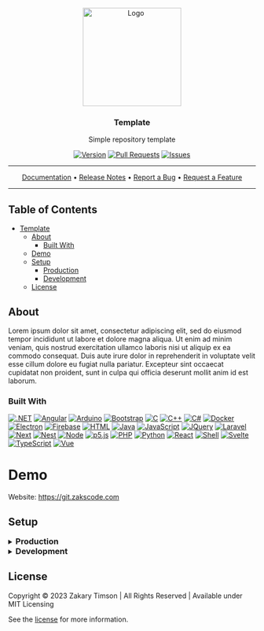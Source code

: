 <!-- Header -->
<div id="top" align="center">
  <br />
  
  <!-- Logo -->
  <img src="https://git.zakscode.com/repo-avatars/2b4ee6ba1f2e2618bf7694e4a52fb56d1d0ea6abafa2dcbe496ab786b86d5a76" alt="Logo" width="200" height="200">

  <!-- Title -->
  ### Template
  
  <!-- Description -->
  Simple repository template

  <!-- Repo badges -->
  [![Version](https://img.shields.io/badge/dynamic/json.svg?label=Version&style=for-the-badge&url=https://git.zakscode.com/api/v1/repos/ztimson/template/tags&query=$[0].name)](https://git.zakscode.com/ztimson/template/tags)
  [![Pull Requests](https://img.shields.io/badge/dynamic/json.svg?label=Pull%20Requests&style=for-the-badge&url=https://git.zakscode.com/api/v1/repos/ztimson/template&query=open_pr_counter)](https://git.zakscode.com/ztimson/template/pulls)
  [![Issues](https://img.shields.io/badge/dynamic/json.svg?label=Issues&style=for-the-badge&url=https://git.zakscode.com/api/v1/repos/ztimson/template&query=open_issues_count)](https://git.zakscode.com/ztimson/template/issues)

  <!-- Links -->
  ---
  <div>
    <a href="https://git.zakscode.com/ztimson/template/wiki" target="_blank">Documentation</a>
    • <a href="https://git.zakscode.com/ztimson/template/releases" target="_blank">Release Notes</a>
    • <a href="https://git.zakscode.com/ztimson/template/issues/new?template=.github%2fissue_template%2fbug.md" target="_blank">Report a Bug</a>
    • <a href="https://git.zakscode.com/ztimson/template/issues/new?template=.github%2fissue_template%2fenhancement.md" target="_blank">Request a Feature</a>
  </div>

  ---
</div>

## Table of Contents
- [Template](#top)
  - [About](#about)
    - [Built With](#built-with)
  - [Demo](#demo)
  - [Setup](#setup)
    - [Production](#production)
    - [Development](#development)
  - [License](#license)

## About

Lorem ipsum dolor sit amet, consectetur adipiscing elit, sed do eiusmod tempor incididunt ut labore et dolore magna aliqua. Ut enim ad minim veniam, quis nostrud exercitation ullamco laboris nisi ut aliquip ex ea commodo consequat. Duis aute irure dolor in reprehenderit in voluptate velit esse cillum dolore eu fugiat nulla pariatur. Excepteur sint occaecat cupidatat non proident, sunt in culpa qui officia deserunt mollit anim id est laborum.

### Built With
[![.NET](https://img.shields.io/badge/.NET-512BD4?style=for-the-badge&logo=dotnet)](https://dotnet.microsoft.com/)
[![Angular](https://img.shields.io/badge/Angular-DD0031?style=for-the-badge&logo=angular)](https://angular.io/)
[![Arduino](https://img.shields.io/badge/Arduino-00878F?style=for-the-badge&logo=arduino&logoColor=white)](https://www.arduino.cc/)
[![Bootstrap](https://img.shields.io/badge/Bootstrap-563D7C?style=for-the-badge&logo=bootstrap&logoColor=white)](https://getbootstrap.com)
[![C](https://img.shields.io/badge/C-A8B9CC?style=for-the-badge&logo=c&logoColor=ffffff)](https://en.cppreference.com/w/c/language)
[![C++](https://img.shields.io/badge/C%2B%2B-00599C?style=for-the-badge&logo=cplusplus)](https://cplusplus.com/)
[![C#](https://img.shields.io/badge/C%23-239120?style=for-the-badge&logo=csharp)](https://dotnet.microsoft.com/)
[![Docker](https://img.shields.io/badge/Docker-384d54?style=for-the-badge&logo=docker)](https://docker.com/)
[![Electron](https://img.shields.io/badge/Electron-47848F?style=for-the-badge&logo=electron&logoColor=white)](https://www.electronjs.org/)
[![Firebase](https://img.shields.io/badge/Firebase-FFFFFF?style=for-the-badge&logo=firebase)](https://firebase.google.com/)
[![HTML](https://img.shields.io/badge/HTML-FFFFFF?style=for-the-badge&logo=html5)](https://developer.mozilla.org/en-US/docs/Glossary/HTML)
[![Java](https://img.shields.io/badge/Java-5382A1?style=for-the-badge&logo=coffeescript&logoColor=F8981D)](https://java.com/)
[![JavaScript](https://img.shields.io/badge/JavaScript-000000?style=for-the-badge&logo=javascript)](https://javascript.com/)
[![JQuery](https://img.shields.io/badge/jQuery-0769AD?style=for-the-badge&logo=jquery)](https://jquery.com )
[![Laravel](https://img.shields.io/badge/Laravel-6C6C6C?style=for-the-badge&logo=laravel)](https://laravel.com)
[![Next](https://img.shields.io/badge/next.js-000000?style=for-the-badge&logo=nextdotjs)](https://nextjs.org/)
[![Nest](https://img.shields.io/badge/nestjs-E0234E?style=for-the-badge&logo=nestjs)](https://nestjs.com/)
[![Node](https://img.shields.io/badge/Node.js-000000?style=for-the-badge&logo=nodedotjs)](https://nodejs.org/)
[![p5.js](https://img.shields.io/badge/p5.js-ed225d?style=for-the-badge&logo=p5dotjs&logoColor=white)](https://p5js.org/)
[![PHP](https://img.shields.io/badge/PHP-474A8A?style=for-the-badge&logo=php&logoColor=white)](https://www.php.net/)
[![Python](https://img.shields.io/badge/Python-FFD43B?style=for-the-badge&logo=python)](https://www.python.org/)
[![React](https://img.shields.io/badge/React-20232A?style=for-the-badge&logo=react)](https://reactjs.org/)
[![Shell](https://img.shields.io/badge/Shell-000000?style=for-the-badge&logo=windowsterminal&logoColor=00ff00)](https://en.wikipedia.org/wiki/Shell_script)
[![Svelte](https://img.shields.io/badge/Svelte-4A4A55?style=for-the-badge&logo=svelte)](https://svelte.dev/)
[![TypeScript](https://img.shields.io/badge/TypeScript-3178C6?style=for-the-badge&logo=typescript&logoColor=white)](https://typescriptlang.org/)
[![Vue](https://img.shields.io/badge/Vue.js-35495E?style=for-the-badge&logo=vuedotjs)](https://vuejs.org/)

# Demo

Website: https://git.zakscode.com

## Setup

<details>
<summary>
  <h3 id="production" style="display: inline">
    Production
  </h3>
</summary>

#### Prerequisites
- [Docker](https://docs.docker.com/install/)

#### Instructions
1. Run the docker image: `docker run -p 80:80 git.zakscode.com/ztimson/template:latest`
2. Open [http://localhost](http://localhost)
</details>

<details>
<summary>
  <h3 id="development" style="display: inline">
    Development
  </h3>
</summary>

#### Prerequisites
- [Node.js](https://nodejs.org/en/download)

#### Instructions
1. Install the dependencies: `npm install`
2. Start the Angular server: `npm run start`
3. Open [http://localhost:4200](http://localhost:4200)

</details>

## License
Copyright © 2023 Zakary Timson | All Rights Reserved | Available under MIT Licensing

See the [license](./LICENSE) for more information.
